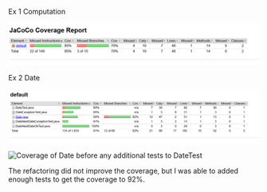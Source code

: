 Ex 1 Computation

![Test Coverage of Computation file](assets/ComputationReport.png) 

Ex 2 Date

![Coverage of Date before any additional tests to DateTest](assets/CoverageBeforeAddedTests.png) 

![Coverage of Date before any additional tests to DateTest](assets/CoverageAfterAddedTests.png) 

The refactoring did not improve the coverage, but I was able to added enough tests to get the coverage to 92%.